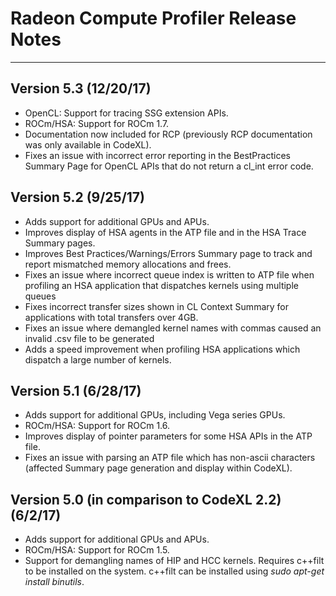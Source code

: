 # Radeon Compute Profiler Release Notes
---
## Version 5.3 (12/20/17)
 * OpenCL: Support for tracing SSG extension APIs.
 * ROCm/HSA: Support for ROCm 1.7.
 * Documentation now included for RCP (previously RCP documentation was only available in CodeXL).
 * Fixes an issue with incorrect error reporting in the BestPractices Summary Page for OpenCL APIs that do not return a cl_int error code.

## Version 5.2 (9/25/17)
 * Adds support for additional GPUs and APUs.
 * Improves display of HSA agents in the ATP file and in the HSA Trace Summary pages.
 * Improves Best Practices/Warnings/Errors Summary page to track and report mismatched memory allocations and frees.
 * Fixes an issue where incorrect queue index is written to ATP file when profiling an HSA application that dispatches kernels using multiple queues
 * Fixes incorrect transfer sizes shown in CL Context Summary for applications with total transfers over 4GB.
 * Fixes an issue where demangled kernel names with commas caused an invalid .csv file to be generated
 * Adds a speed improvement when profiling HSA applications which dispatch a large number of kernels.

## Version 5.1 (6/28/17)
 * Adds support for additional GPUs, including Vega series GPUs.
 * ROCm/HSA: Support for ROCm 1.6.
 * Improves display of pointer parameters for some HSA APIs in the ATP file.
 * Fixes an issue with parsing an ATP file which has non-ascii characters (affected Summary page generation and display within CodeXL).

## Version 5.0 (in comparison to CodeXL 2.2) (6/2/17)
 * Adds support for additional GPUs and APUs.
 * ROCm/HSA: Support for ROCm 1.5.
 * Support for demangling names of HIP and HCC kernels. Requires c++filt to be installed on the system. c++filt can be installed using *sudo apt-get install binutils*.